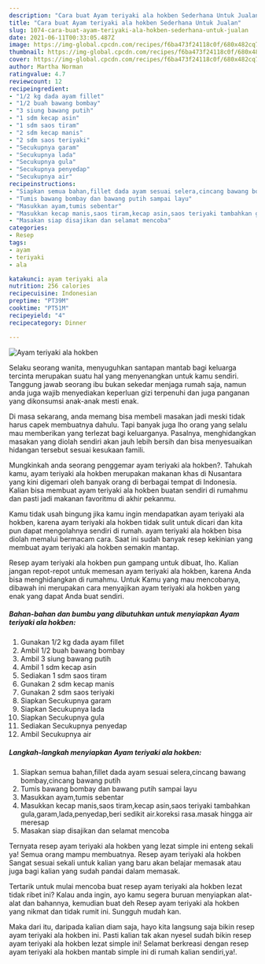```yaml
---
description: "Cara buat Ayam teriyaki ala hokben Sederhana Untuk Jualan"
title: "Cara buat Ayam teriyaki ala hokben Sederhana Untuk Jualan"
slug: 1074-cara-buat-ayam-teriyaki-ala-hokben-sederhana-untuk-jualan
date: 2021-06-11T00:33:05.487Z
image: https://img-global.cpcdn.com/recipes/f6ba473f24118c0f/680x482cq70/ayam-teriyaki-ala-hokben-foto-resep-utama.jpg
thumbnail: https://img-global.cpcdn.com/recipes/f6ba473f24118c0f/680x482cq70/ayam-teriyaki-ala-hokben-foto-resep-utama.jpg
cover: https://img-global.cpcdn.com/recipes/f6ba473f24118c0f/680x482cq70/ayam-teriyaki-ala-hokben-foto-resep-utama.jpg
author: Martha Norman
ratingvalue: 4.7
reviewcount: 12
recipeingredient:
- "1/2 kg dada ayam fillet"
- "1/2 buah bawang bombay"
- "3 siung bawang putih"
- "1 sdm kecap asin"
- "1 sdm saos tiram"
- "2 sdm kecap manis"
- "2 sdm saos teriyaki"
- "Secukupnya garam"
- "Secukupnya lada"
- "Secukupnya gula"
- "Secukupnya penyedap"
- "Secukupnya air"
recipeinstructions:
- "Siapkan semua bahan,fillet dada ayam sesuai selera,cincang bawang bombay,cincang bawang putih"
- "Tumis bawang bombay dan bawang putih sampai layu"
- "Masukkan ayam,tumis sebentar"
- "Masukkan kecap manis,saos tiram,kecap asin,saos teriyaki tambahkan gula,garam,lada,penyedap,beri sedikit air.koreksi rasa.masak hingga air meresap"
- "Masakan siap disajikan dan selamat mencoba"
categories:
- Resep
tags:
- ayam
- teriyaki
- ala

katakunci: ayam teriyaki ala 
nutrition: 256 calories
recipecuisine: Indonesian
preptime: "PT39M"
cooktime: "PT51M"
recipeyield: "4"
recipecategory: Dinner

---
```



![Ayam teriyaki ala hokben](https://img-global.cpcdn.com/recipes/f6ba473f24118c0f/680x482cq70/ayam-teriyaki-ala-hokben-foto-resep-utama.jpg)

Selaku seorang wanita, menyuguhkan santapan mantab bagi keluarga tercinta merupakan suatu hal yang menyenangkan untuk kamu sendiri. Tanggung jawab seorang ibu bukan sekedar menjaga rumah saja, namun anda juga wajib menyediakan keperluan gizi terpenuhi dan juga panganan yang dikonsumsi anak-anak mesti enak.

Di masa  sekarang, anda memang bisa membeli masakan jadi meski tidak harus capek membuatnya dahulu. Tapi banyak juga lho orang yang selalu mau memberikan yang terlezat bagi keluarganya. Pasalnya, menghidangkan masakan yang diolah sendiri akan jauh lebih bersih dan bisa menyesuaikan hidangan tersebut sesuai kesukaan famili. 



Mungkinkah anda seorang penggemar ayam teriyaki ala hokben?. Tahukah kamu, ayam teriyaki ala hokben merupakan makanan khas di Nusantara yang kini digemari oleh banyak orang di berbagai tempat di Indonesia. Kalian bisa membuat ayam teriyaki ala hokben buatan sendiri di rumahmu dan pasti jadi makanan favoritmu di akhir pekanmu.

Kamu tidak usah bingung jika kamu ingin mendapatkan ayam teriyaki ala hokben, karena ayam teriyaki ala hokben tidak sulit untuk dicari dan kita pun dapat mengolahnya sendiri di rumah. ayam teriyaki ala hokben bisa diolah memalui bermacam cara. Saat ini sudah banyak resep kekinian yang membuat ayam teriyaki ala hokben semakin mantap.

Resep ayam teriyaki ala hokben pun gampang untuk dibuat, lho. Kalian jangan repot-repot untuk memesan ayam teriyaki ala hokben, karena Anda bisa menghidangkan di rumahmu. Untuk Kamu yang mau mencobanya, dibawah ini merupakan cara menyajikan ayam teriyaki ala hokben yang enak yang dapat Anda buat sendiri.

<!--inarticleads1-->

##### Bahan-bahan dan bumbu yang dibutuhkan untuk menyiapkan Ayam teriyaki ala hokben:

1. Gunakan 1/2 kg dada ayam fillet
1. Ambil 1/2 buah bawang bombay
1. Ambil 3 siung bawang putih
1. Ambil 1 sdm kecap asin
1. Sediakan 1 sdm saos tiram
1. Gunakan 2 sdm kecap manis
1. Gunakan 2 sdm saos teriyaki
1. Siapkan Secukupnya garam
1. Siapkan Secukupnya lada
1. Siapkan Secukupnya gula
1. Sediakan Secukupnya penyedap
1. Ambil Secukupnya air




<!--inarticleads2-->

##### Langkah-langkah menyiapkan Ayam teriyaki ala hokben:

1. Siapkan semua bahan,fillet dada ayam sesuai selera,cincang bawang bombay,cincang bawang putih
1. Tumis bawang bombay dan bawang putih sampai layu
1. Masukkan ayam,tumis sebentar
1. Masukkan kecap manis,saos tiram,kecap asin,saos teriyaki tambahkan gula,garam,lada,penyedap,beri sedikit air.koreksi rasa.masak hingga air meresap
1. Masakan siap disajikan dan selamat mencoba




Ternyata resep ayam teriyaki ala hokben yang lezat simple ini enteng sekali ya! Semua orang mampu membuatnya. Resep ayam teriyaki ala hokben Sangat sesuai sekali untuk kalian yang baru akan belajar memasak atau juga bagi kalian yang sudah pandai dalam memasak.

Tertarik untuk mulai mencoba buat resep ayam teriyaki ala hokben lezat tidak ribet ini? Kalau anda ingin, ayo kamu segera buruan menyiapkan alat-alat dan bahannya, kemudian buat deh Resep ayam teriyaki ala hokben yang nikmat dan tidak rumit ini. Sungguh mudah kan. 

Maka dari itu, daripada kalian diam saja, hayo kita langsung saja bikin resep ayam teriyaki ala hokben ini. Pasti kalian tak akan nyesel sudah bikin resep ayam teriyaki ala hokben lezat simple ini! Selamat berkreasi dengan resep ayam teriyaki ala hokben mantab simple ini di rumah kalian sendiri,ya!.

